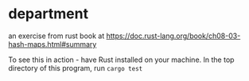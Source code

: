 # department
an exercise from rust book at https://doc.rust-lang.org/book/ch08-03-hash-maps.html#summary

To see this in action - have Rust installed on your machine.  In the top directory of this program, run `cargo test`
